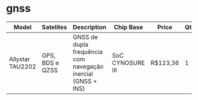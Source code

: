 # gnss

| Model | Satelites | Description | Chip Base | Price | Qtd | link |
|---|---|---|---|---|---|---|
Allystar TAU2202 | GPS, BDS e QZSS | GNSS de dupla frequência com navegação inercial (GNSS + INS) |  SoC CYNOSURE III | R$123,36 | 1 | https://pt.aliexpress.com/item/1005007652958187.html?spm=a2g0o.order_list.order_list_main.59.6e8d1802bRaJ9M&gatewayAdapt=glo2bra |
